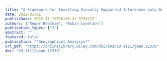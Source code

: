 ```yaml
---
title: "A Framework for Inserting Visually Supported Inferences into Geographical Analysis Workflow: Application to Road Safety Research"
date: 2022-01-01
publishDate: 2022-11-19T16:03:31.373321Z
authors: ["Roger Beecham", "Robin Lovelace"]
publication_types: ["2"]
abstract: ""
featured: false
publication: "*Geographical Analysis*"
url_pdf: "https://onlinelibrary.wiley.com/doi/abs/10.1111/gean.12338"
doi: "10.1111/gean.12338"
---
```


